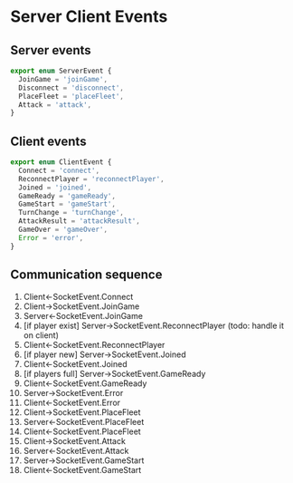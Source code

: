 # Server Client Events

## Server events

```typescript
export enum ServerEvent {
  JoinGame = 'joinGame',
  Disconnect = 'disconnect',
  PlaceFleet = 'placeFleet',
  Attack = 'attack',
}
```

## Client events

```typescript
export enum ClientEvent {
  Connect = 'connect',
  ReconnectPlayer = 'reconnectPlayer',
  Joined = 'joined',
  GameReady = 'gameReady',
  GameStart = 'gameStart',
  TurnChange = 'turnChange',
  AttackResult = 'attackResult',
  GameOver = 'gameOver',
  Error = 'error',
}
```

## Communication sequence

1. Client<-SocketEvent.Connect
2. Client->SocketEvent.JoinGame
3. Server<-SocketEvent.JoinGame
4. [if player exist] Server->SocketEvent.ReconnectPlayer (todo: handle it on client)
5. Client<-SocketEvent.ReconnectPlayer
6. [if player new] Server->SocketEvent.Joined
7. Client<-SocketEvent.Joined
8. [if players full] Server->SocketEvent.GameReady
9. Client<-SocketEvent.GameReady
10. Server->SocketEvent.Error
11. Client<-SocketEvent.Error
12. Client->SocketEvent.PlaceFleet
13. Server<-SocketEvent.PlaceFleet
14. Client<-SocketEvent.PlaceFleet
15. Client->SocketEvent.Attack
16. Server<-SocketEvent.Attack
17. Server->SocketEvent.GameStart
18. Client<-SocketEvent.GameStart

